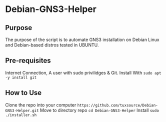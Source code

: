 # Debian-GNS3-Helper
## Purpose
The purpose of the script is to automate GNS3 installation on Debian Linux and Debian-based distros tested in UBUNTU.
## Pre-requisites
Internet Connection, A user with sudo privilidges & Git. Install With
  ```sudo apt -y install git```
## How to Use
Clone the repo into your computer
```https://github.com/tuxsource/Debian-GNS3-Helper.git```
Move to directory repo
 ```cd Debian-GNS3-Helper```
Install
```sudo ./installer.sh```
